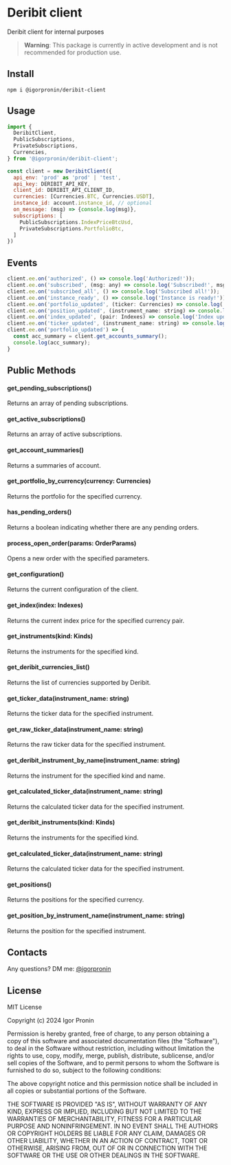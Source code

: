 # Deribit client

Deribit client for internal purposes

> **Warning**: This package is currently in active development and is not recommended for production use.

## Install

```npm i @igorpronin/deribit-client```

## Usage

```javascript
import {
  DeribitClient,
  PublicSubscriptions,
  PrivateSubscriptions,
  Currencies,
} from '@igorpronin/deribit-client';

const client = new DeribitClient({
  api_env: 'prod' as 'prod' | 'test',
  api_key: DERIBIT_API_KEY,
  client_id: DERIBIT_API_CLIENT_ID,
  currencies: [Currencies.BTC, Currencies.USDT],
  instance_id: account.instance_id, // optional
  on_message: (msg) => {console.log(msg)},
  subscriptions: [
    PublicSubscriptions.IndexPriceBtcUsd,
    PrivateSubscriptions.PortfolioBtc,
  ]
})
```

## Events

```javascript
client.ee.on('authorized', () => console.log('Authorized!'));  
client.ee.on('subscribed', (msg: any) => console.log('Subscribed!', msg));
client.ee.on('subscribed_all', () => console.log('Subscribed all!'));
client.ee.on('instance_ready', () => console.log('Instance is ready!'));
client.ee.on('portfolio_updated', (ticker: Currencies) => console.log('Portfolio updated!', ticker));
client.ee.on('position_updated', (instrument_name: string) => console.log('Position updated!', instrument_name));
client.ee.on('index_updated', (pair: Indexes) => console.log('Index updated!', pair));
client.ee.on('ticker_updated', (instrument_name: string) => console.log('Ticker updated!', instrument_name));
client.ee.on('portfolio_updated') => {
  const acc_summary = client.get_accounts_summary();
  console.log(acc_summary);
}
```

## Public Methods

#### get_pending_subscriptions()
Returns an array of pending subscriptions.

#### get_active_subscriptions()
Returns an array of active subscriptions.

#### get_account_summaries()
Returns a summaries of account.

#### get_portfolio_by_currency(currency: Currencies)
Returns the portfolio for the specified currency.

#### has_pending_orders()
Returns a boolean indicating whether there are any pending orders.

#### process_open_order(params: OrderParams)
Opens a new order with the specified parameters.

#### get_configuration()
Returns the current configuration of the client.

#### get_index(index: Indexes)
Returns the current index price for the specified currency pair.

#### get_instruments(kind: Kinds)
Returns the instruments for the specified kind.

#### get_deribit_currencies_list()
Returns the list of currencies supported by Deribit.

#### get_ticker_data(instrument_name: string)
Returns the ticker data for the specified instrument.

#### get_raw_ticker_data(instrument_name: string)
Returns the raw ticker data for the specified instrument.

#### get_deribit_instrument_by_name(instrument_name: string)
Returns the instrument for the specified kind and name.

#### get_calculated_ticker_data(instrument_name: string)
Returns the calculated ticker data for the specified instrument.

#### get_deribit_instruments(kind: Kinds)
Returns the instruments for the specified kind.

#### get_calculated_ticker_data(instrument_name: string)
Returns the calculated ticker data for the specified instrument.

#### get_positions()
Returns the positions for the specified currency.

#### get_position_by_instrument_name(instrument_name: string)
Returns the position for the specified instrument.

## Contacts

Any questions? DM me: [@igorpronin](https://t.me/igorpronin)

## License

MIT License

Copyright (c) 2024 Igor Pronin

Permission is hereby granted, free of charge, to any person obtaining a copy
of this software and associated documentation files (the "Software"), to deal
in the Software without restriction, including without limitation the rights
to use, copy, modify, merge, publish, distribute, sublicense, and/or sell
copies of the Software, and to permit persons to whom the Software is
furnished to do so, subject to the following conditions:

The above copyright notice and this permission notice shall be included in all
copies or substantial portions of the Software.

THE SOFTWARE IS PROVIDED "AS IS", WITHOUT WARRANTY OF ANY KIND, EXPRESS OR
IMPLIED, INCLUDING BUT NOT LIMITED TO THE WARRANTIES OF MERCHANTABILITY,
FITNESS FOR A PARTICULAR PURPOSE AND NONINFRINGEMENT. IN NO EVENT SHALL THE
AUTHORS OR COPYRIGHT HOLDERS BE LIABLE FOR ANY CLAIM, DAMAGES OR OTHER
LIABILITY, WHETHER IN AN ACTION OF CONTRACT, TORT OR OTHERWISE, ARISING FROM,
OUT OF OR IN CONNECTION WITH THE SOFTWARE OR THE USE OR OTHER DEALINGS IN THE
SOFTWARE.

